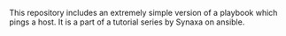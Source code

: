 This repository includes an extremely simple version of a playbook which pings a host. It is a part of a tutorial series by Synaxa on ansible.